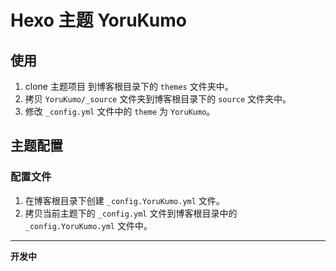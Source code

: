 # Hexo 主题 YoruKumo

## 使用

1. clone 主题项目 到博客根目录下的 `themes` 文件夹中。
2. 拷贝 `YoruKumo/_source` 文件夹到博客根目录下的 `source` 文件夹中。
3. 修改 `_config.yml` 文件中的 `theme` 为 `YoruKumo`。

## 主题配置

### 配置文件

1. 在博客根目录下创建 `_config.YoruKumo.yml` 文件。
2. 拷贝当前主题下的 `_config.yml` 文件到博客根目录中的 `_config.YoruKumo.yml` 文件中。

---

**开发中**

